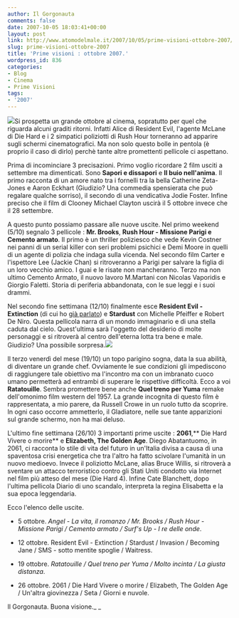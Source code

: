 ```yaml
---
author: Il Gorgonauta
comments: false
date: 2007-10-05 18:03:41+00:00
layout: post
link: http://www.atomodelmale.it/2007/10/05/prime-visioni-ottobre-2007/
slug: prime-visioni-ottobre-2007
title: 'Prime visioni : ottobre 2007.'
wordpress_id: 836
categories:
- Blog
- Cinema
- Prime Visioni
tags:
- '2007'
---
```


![](http://www.atomodelmale.it/wp-content/uploads/2008/10/rushhour3.jpg)Si prospetta un grande ottobre al cinema, sopratutto per quel che riguarda alcuni graditi ritorni. Infatti Alice di Resident Evil, l'agente McLane di Die Hard e i 2 simpatici poliziotti di Rush Hour torneranno ad apparire sugli schermi cinematografici. Ma non solo questo bolle in pentola (è proprio il caso di dirlo) perchè tante altre promettenti pellicole ci aspettano.

Prima di incominciare 3 precisazioni. Primo voglio ricordare 2 film usciti a settembre ma dimenticati. Sono **Sapori e dissapori** e **Il buio nell'anima**. Il primo racconta di un amore nato tra i fornelli tra la bella Catherine Zeta-Jones e Aaron Eckhart (Giudizio? Una commedia spensierata che può regalare qualche sorriso), il secondo di una vendicativa Jodie Foster. Infine preciso che il film di Clooney Michael Clayton uscirà il 5 ottobre invece che il  28 settembre.

A questo punto possiamo passare alle nuove uscite. Nel primo weekend (5/10) segnalo 3 pellicole : **Mr. Brooks**, **Rush Hour - Missione Parigi **e** Cemento armato**. Il primo è un thriller poliziesco che vede Kevin Costner nei panni di un serial killer con seri problemi psichici e Demi Moore in quelli di un agente di polizia che indaga sulla vicenda. Nel secondo film Carter e l'ispettore Lee (Jackie Chan) si ritroveranno a Parigi per salvare la figlia di un loro vecchio amico. I guai e le risate non mancheranno. Terzo ma non ultimo Cemento Armato, il nuovo lavoro M.Martani con Nicolas Vaporidis e Giorgio Faletti. Storia di periferia abbandonata, con le sue leggi e i suoi drammi.

<!-- more -->


Nel secondo fine settimana (12/10) finalmente esce **Resident Evil - Extinction** (di cui ho [già parlato](http://www.atomodelmale.it/2007/08/03/anticipazioni-resident-evil-3/)) e **Stardust** con Michelle Pfeiffer e Robert De Niro. Questa pellicola narra di un mondo immaginario e di una stella caduta dal cielo. Quest'ultima sarà l'oggetto del desiderio di molte personaggi e si ritroverà al centro dell'eterna lotta tra bene e male. Giudizio? Una possibile sorpresa.![](http://www.atomodelmale.it/wp-content/uploads/2008/10/ratatouille_us.jpg)

Il terzo venerdì del mese (19/10) un topo parigino sogna, data la sua abilità, di diventare un grande chef. Ovviamente le sue condizioni gli impediscono di raggiungere tale obiettivo ma l'incontro ma con un imbranato cuoco umano permetterà ad entrambi di superare le rispettive difficoltà. Ecco a voi **Ratatouille**. Sembra promettere bene anche **Quel treno per Yuma** remake dell'omonimo film western del 1957. La grande incognita di questo film è rappresentata, a mio parere, da Russell Crowe in un ruolo tutto da scoprire. In ogni caso occorre ammetterlo, il Gladiatore, nelle sue tante apparizioni sul grande schermo, non ha mai deluso.

L'ultimo fine settimana (26/10) 3 importanti prime uscite : **2061**,** Die Hard Vivere o morire** e **Elizabeth, The Golden Age**. Diego Abatantuomo, in 2061, ci racconta lo stile di vita del futuro in un'Italia divisa a causa di una spaventosa crisi energetica che tra l'altro ha fatto scivolare l'umanità in un nuovo medioevo. Invece il poliziotto McLane, alias Bruce Willis, si ritroverà a sventare un attacco terroristico contro gli Stati Uniti condotto via Internet nel film più atteso del mese (Die Hard 4). Infine Cate Blanchett, dopo l'ultima pellicola Diario di uno scandalo, interpreta la regina Elisabetta e la sua epoca leggendaria.

Ecco l'elenco delle uscite.



	
  * 5 ottobre. _Angel - La vita, il romanzo / Mr. Brooks / Rush Hour - Missione Parigi / Cemento armato / Surf's Up - I re delle onde_.

	
  * 12 ottobre. Resident Evil - Extinction / Stardust / Invasion / Becoming Jane / SMS - sotto mentite spoglie / Waitress.

	
  * 19 ottobre. _Ratatouille / Quel treno per Yuma / Molto incinta / La giusta distanza_.

	
  * 26 ottobre. 2061 / Die Hard Vivere o morire / Elizabeth, The Golden Age / Un'altra giovinezza / Seta / Giorni e nuvole.


Il Gorgonauta. Buona visione._
_
